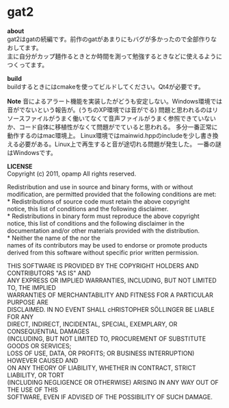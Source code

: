 gat2
====

**about**  
gat2はgatの続編です。前作のgatがあまりにもバグが多かったので全部作りなおしてます。  
主に自分がカップ麺作るときとか時間を測って勉強するときなどに使えるようにつくってます。  

**build**  
buildするときにはcmakeを使ってビルドしてください。Qt4が必要です。

**Note**
音によるアラート機能を実装したがどうも安定しない。Windows環境では音がでないという報告が。(うちのXP環境では音がでる)
問題と思われるのはリソースファイルがうまく働いてなくて音声ファイルがうまく参照できていない か、コード自体に移植性がなくて問題がでていると思われる。
多分一番正常に動作するのはmac環境上。
Linux環境ではmainwid.hppのincludeを少し書き換える必要がある。Linux上で再生すると音が途切れる問題が発生した。
一番の謎はWindowsです。

**LICENSE**  
Copyright (c) 2011, opamp
All rights reserved.

Redistribution and use in source and binary forms, with or without  
modification, are permitted provided that the following conditions are met:  
    * Redistributions of source code must retain the above copyright  
      notice, this list of conditions and the following disclaimer.  
    * Redistributions in binary form must reproduce the above copyright  
      notice, this list of conditions and the following disclaimer in the  
      documentation and/or other materials provided with the distribution.  
    * Neither the name of the <organization> nor the  
      names of its contributors may be used to endorse or promote products  
      derived from this software without specific prior written permission.  
  
THIS SOFTWARE IS PROVIDED BY THE COPYRIGHT HOLDERS AND CONTRIBUTORS "AS IS" AND  
ANY EXPRESS OR IMPLIED WARRANTIES, INCLUDING, BUT NOT LIMITED TO, THE IMPLIED  
WARRANTIES OF MERCHANTABILITY AND FITNESS FOR A PARTICULAR PURPOSE ARE  
DISCLAIMED. IN NO EVENT SHALL cHRISTOPHER SÖLLINGER BE LIABLE FOR ANY  
DIRECT, INDIRECT, INCIDENTAL, SPECIAL, EXEMPLARY, OR CONSEQUENTIAL DAMAGES  
(INCLUDING, BUT NOT LIMITED TO, PROCUREMENT OF SUBSTITUTE GOODS OR SERVICES;  
LOSS OF USE, DATA, OR PROFITS; OR BUSINESS INTERRUPTION) HOWEVER CAUSED AND  
ON ANY THEORY OF LIABILITY, WHETHER IN CONTRACT, STRICT LIABILITY, OR TORT  
(INCLUDING NEGLIGENCE OR OTHERWISE) ARISING IN ANY WAY OUT OF THE USE OF THIS  
SOFTWARE, EVEN IF ADVISED OF THE POSSIBILITY OF SUCH DAMAGE.  
